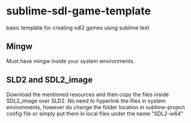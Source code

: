 # sublime-sdl-game-template
basic template for creating sdl2 games using sublime text

## Mingw
Must have mingw inside your system environments.

## SLD2 and SDL2_image
Download the mentioned resources and then copy the files inside SDL2_image over SLD2. 
No need to hyperlink the files in system environments, however do change the folder location in sublime-project config file 
or simply put them in local files under the name "SDL2-w64"
